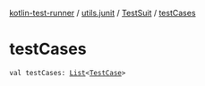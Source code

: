 [kotlin-test-runner](../../index.md) / [utils.junit](../index.md) / [TestSuit](index.md) / [testCases](./test-cases.md)

# testCases

`val testCases: `[`List`](https://kotlinlang.org/api/latest/jvm/stdlib/kotlin.collections/-list/index.html)`<`[`TestCase`](../-test-case/index.md)`>`